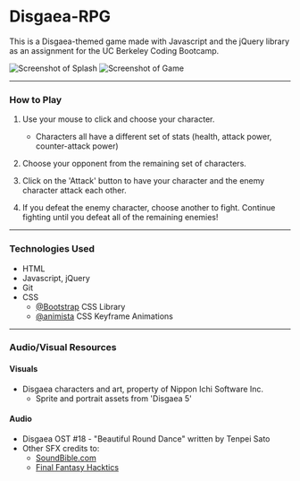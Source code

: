 # Disgaea-RPG

This is a Disgaea-themed game made with Javascript and the jQuery library as an assignment for the UC Berkeley Coding Bootcamp.

![Screenshot of Splash](https://via.placeholder.com/300x200)
![Screenshot of Game](https://via.placeholder.com/300x200)

<!-- optimally add gifs of both pages functioning -->

___

### How to Play

1. Use your mouse to click and choose your character.
    * Characters all have a different set of stats (health, attack power, counter-attack power)
1. Choose your opponent from the remaining set of characters.

1. Click on the 'Attack' button to have your character and the enemy character attack each other.

1. If you defeat the enemy character, choose another to fight. Continue fighting until you defeat all of the remaining enemies!

___

### Technologies Used

* HTML
* Javascript, jQuery
* Git
* CSS
    * [@Bootstrap](https://getbootstrap.com/) CSS Library
    * [@animista](http://animista.net/) CSS Keyframe Animations
___

### Audio/Visual Resources

#### Visuals
* Disgaea characters and art, property of Nippon Ichi Software Inc.
    * Sprite and portrait assets from 'Disgaea 5'


#### Audio
* Disgaea OST #18 - "Beautiful Round Dance" written by Tenpei Sato
* Other SFX credits to:
    * [SoundBible.com](www.soundbible.com)
    * [Final Fantasy Hacktics](http://ffhacktics.com)
